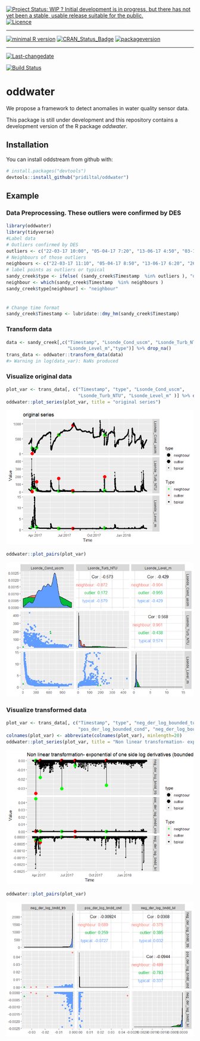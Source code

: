 
[![Project Status: WIP ? Initial development is in progress, but there
has not yet been a stable, usable release suitable for the
public.](https://www.repostatus.org/badges/latest/wip.svg)](https://www.repostatus.org/#wip)
[![Licence](https://img.shields.io/badge/licence-GPL--3-blue.svg)](https://www.gnu.org/licenses/gpl-3.0.en.html)

-----

[![minimal R
version](https://img.shields.io/badge/R%3E%3D-3.4.0-6666ff.svg)](https://cran.r-project.org/)
[![CRAN\_Status\_Badge](http://www.r-pkg.org/badges/version/oddwater)](https://cran.r-project.org/package=oddwater)
[![packageversion](https://img.shields.io/badge/Package%20version-0.1.0-orange.svg?style=flat-square)](commits/master)

-----

[![Last-changedate](https://img.shields.io/badge/last%20change-2018--08--09-yellowgreen.svg)](/commits/master)

[![Build
Status](https://travis-ci.org/pridiltal/oddwater.svg?branch=master)](https://travis-ci.org/pridiltal/oddwater)

<!-- README.md is generated from README.Rmd. Please edit that file -->

# oddwater

We propose a framework to detect anomalies in water quality sensor data.

This package is still under development and this repository contains a
development version of the R package *oddwater*.

## Installation

You can install oddstream from github with:

``` r
# install.packages("devtools")
devtools::install_github("pridiltal/oddwater")
```

## Example

### Data Preprocessing. These outliers were confirmed by DES

``` r
library(oddwater)
library(tidyverse)
#Label data
# Outliers confirmed by DES
outliers <- c("22-03-17 10:00", "05-04-17 7:20", "13-06-17 4:50", "03-11-17 7:50", "26-07-17 16:00")
# Neighbours of those outliers
neighbours <- c("22-03-17 11:10", "05-04-17 8:50", "13-06-17 6:20", "26-07-17 15:00", "03-11-17 9:20")
# label points as outliers or typical
sandy_creek$type <- ifelse( (sandy_creek$Timestamp  %in% outliers ), "outlier", "typical")
neighbour <- which(sandy_creek$Timestamp  %in% neighbours )
sandy_creek$type[neighbour] <- "neighbour"


# Change time format
sandy_creek$Timestamp <- lubridate::dmy_hm(sandy_creek$Timestamp)
```

### Transform data

``` r
data <- sandy_creek[,c("Timestamp", "Lsonde_Cond_uscm", "Lsonde_Turb_NTU",      
                       "Lsonde_Level_m","type")] %>% drop_na()
trans_data <- oddwater::transform_data(data)
#> Warning in log(data_var): NaNs produced
```

### Visualize original data

``` r
plot_var <- trans_data[, c("Timestamp", "type", "Lsonde_Cond_uscm",   
                           "Lsonde_Turb_NTU", "Lsonde_Level_m" )] %>% drop_na()
oddwater::plot_series(plot_var, title = "original series") 
```

![](README-vis_orig%20-1.png)<!-- -->

``` r
oddwater::plot_pairs(plot_var)
```

![](README-vis_orig%20-2.png)<!-- -->

### Visualize transformed data

``` r
plot_var <- trans_data[, c("Timestamp", "type", "neg_der_log_bounded_turb",
                           "pos_der_log_bounded_cond", "neg_der_log_bounded_level")]            %>% drop_na()
colnames(plot_var) <- abbreviate(colnames(plot_var), minlength=20)
oddwater::plot_series(plot_var, title = "Non linear transformation- exponential of one side log derivatives (bounded")
```

![](README-vis_trans%20-1.png)<!-- -->

``` r
oddwater::plot_pairs(plot_var)
```

![](README-vis_trans%20-2.png)<!-- -->
